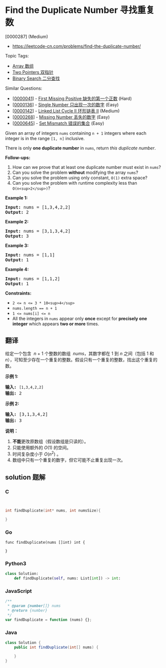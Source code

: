 # Find the Duplicate Number 寻找重复数

[0000287] (Medium)

- https://leetcode-cn.com/problems/find-the-duplicate-number/

Topic Tags:

- [Array 数组](https://leetcode-cn.com/tag/array/)
- [Two Pointers 双指针](https://leetcode-cn.com/tag/two-pointers/)
- [Binary Search 二分查找](https://leetcode-cn.com/tag/binary-search/)

Similar Questions:

- [[0000041](https://leetcode-cn.com/problems/first-missing-positive/)] - [First Missing Positive 缺失的第一个正数](./0000041.first-missing-positive.md) (Hard)
- [[0000136](https://leetcode-cn.com/problems/single-number/)] - [Single Number 只出现一次的数字](./0000136.single-number.md) (Easy)
- [[0000142](https://leetcode-cn.com/problems/linked-list-cycle-ii/)] - [Linked List Cycle II 环形链表 II](./0000142.linked-list-cycle-ii.md) (Medium)
- [[0000268](https://leetcode-cn.com/problems/missing-number/)] - [Missing Number 丢失的数字](./0000268.missing-number.md) (Easy)
- [[0000645](https://leetcode-cn.com/problems/set-mismatch/)] - [Set Mismatch 错误的集合](./0000645.set-mismatch.md) (Easy)

Given an array of integers `nums` containing `n + 1` integers where each integer is in the range `[1, n]` inclusive.

There is only **one duplicate number** in `nums`, return _this duplicate number_.

**Follow-ups:**

1.  How can we prove that at least one duplicate number must exist in `nums`?
2.  Can you solve the problem **without** modifying the array `nums`?
3.  Can you solve the problem using only constant, `O(1)` extra space?
4.  Can you solve the problem with runtime complexity less than `O(n<sup>2</sup>)`?

**Example 1:**

<pre><strong>Input:</strong> nums = [1,3,4,2,2]
<strong>Output:</strong> 2
</pre>

**Example 2:**

<pre><strong>Input:</strong> nums = [3,1,3,4,2]
<strong>Output:</strong> 3
</pre>

**Example 3:**

<pre><strong>Input:</strong> nums = [1,1]
<strong>Output:</strong> 1
</pre>

**Example 4:**

<pre><strong>Input:</strong> nums = [1,1,2]
<strong>Output:</strong> 1
</pre>

**Constraints:**

- `2 <= n <= 3 * 10<sup>4</sup>`
- `nums.length == n + 1`
- `1 <= nums[i] <= n`
- All the integers in `nums` appear only **once** except for **precisely one integer** which appears **two or more** times.

## 翻译

给定一个包含  *n* + 1 个整数的数组  *nums*，其数字都在 1 到 _n_ 之间（包括 1 和 _n_），可知至少存在一个重复的整数。假设只有一个重复的整数，找出这个重复的数。

**示例 1:**

<pre><strong>输入:</strong> <code>[1,3,4,2,2]</code>
<strong>输出:</strong> 2
</pre>

**示例 2:**

<pre><strong>输入:</strong> [3,1,3,4,2]
<strong>输出:</strong> 3
</pre>

**说明：**

1.  **不能**更改原数组（假设数组是只读的）。
2.  只能使用额外的 _O_(1) 的空间。
3.  时间复杂度小于 _O_(_n_<sup>2</sup>) 。
4.  数组中只有一个重复的数字，但它可能不止重复出现一次。

## solution 题解

### C

```c


int findDuplicate(int* nums, int numsSize){

}
```

### Go

```golang
func findDuplicate(nums []int) int {

}
```

### Python3

```python
class Solution:
    def findDuplicate(self, nums: List[int]) -> int:
```

### JavaScript

```javascript
/**
 * @param {number[]} nums
 * @return {number}
 */
var findDuplicate = function (nums) {};
```

### Java

```java
class Solution {
    public int findDuplicate(int[] nums) {

    }
}
```
